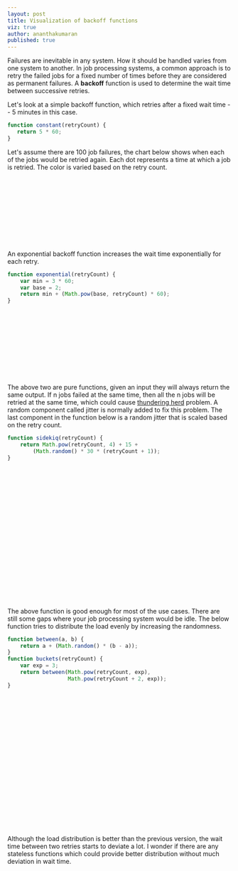 ```yaml
---
layout: post
title: Visualization of backoff functions
viz: true
author: ananthakumaran
published: true
---
```


Failures are inevitable in any system. How it should be handled varies
from one system to another. In job processing systems, a common
approach is to retry the failed jobs for a fixed number of times
before they are considered as permanent failures. A **backoff**
function is used to determine the wait time between successive
retries.


Let's look at a simple backoff function, which retries after a fixed
wait time -- 5 minutes in this case.

```js
function constant(retryCount) {
   return 5 * 60;
}
```

Let's assume there are 100 job failures, the chart below shows when
each of the jobs would be retried again. Each dot represents a time at
which a job is retried. The color is varied based on the retry count.

<svg id="constant"></svg>

An exponential backoff function increases the wait time exponentially
for each retry.

```js
function exponential(retryCount) {
    var min = 3 * 60;
    var base = 2;
    return min + (Math.pow(base, retryCount) * 60);
}
```
<svg id="exponential"></svg>

The above two are pure functions, given an input they will always
return the same output. If n jobs failed at the same time, then all
the n jobs will be retried at the same time, which could cause
[thundering herd](https://en.wikipedia.org/wiki/Thundering_herd_problem)
problem. A random component called jitter is normally added to fix
this problem. The last component in the function below is a random
jitter that is scaled based on the retry count.


```js
function sidekiq(retryCount) {
    return Math.pow(retryCount, 4) + 15 +
        (Math.random() * 30 * (retryCount + 1));
}
```

<svg id="sidekiq"></svg>
<svg id="sidekiq-lines"></svg>


The above function is good enough for most of the use cases. There are
still some gaps where your job processing system would be idle. The
below function tries to distribute the load evenly by increasing the
randomness.

```js
function between(a, b) {
    return a + (Math.random() * (b - a));
}
function buckets(retryCount) {
    var exp = 3;
    return between(Math.pow(retryCount, exp),
                   Math.pow(retryCount + 2, exp));
}
```

<svg id="buckets"></svg>
<svg id="buckets-lines"></svg>

Although the load distribution is better than the previous version,
the wait time between two retries starts to deviate a lot. I wonder if
there are any stateless functions which could provide better distribution
without much deviation in wait time.

<link rel="stylesheet" href="/public/css/backoff.css"/>
<script src="https://cdnjs.cloudflare.com/ajax/libs/moment.js/2.18.1/moment.min.js"></script>
<script src="/public/js/backoff.js"></script>
